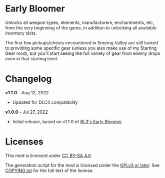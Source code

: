 Early Bloomer
=============

Unlocks all weapon types, elements, manufacturers, enchantments, etc, from the very
beginning of the game, in addition to unlocking all available inventory slots.

The first few pickups/chests encountered in Snoring Valley are still locked to
providing some specific gear (unless you also make use of my Starting Gear mod),
but you'll start seeing the full variety of gear from enemy drops even in that
starting level.

Changelog
=========

**v1.1.0** - Aug 12, 2022
 * Updated for DLC4 compatibility

**v1.0.0** - Jul 27, 2022
 * Initial release, based on v1.1.0 of
   [BL3's Early Bloomer](https://github.com/BLCM/bl3mods/wiki/Early%20Bloomer)
 
Licenses
========

This mod is licensed under [CC BY-SA 4.0](https://creativecommons.org/licenses/by-sa/4.0/).

The generation script for the mod is licensed under the
[GPLv3 or later](https://www.gnu.org/licenses/quick-guide-gplv3.html).
See [COPYING.txt](../../COPYING.txt) for the full text of the license.

